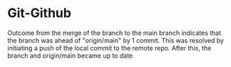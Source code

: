 # Git-Github
Outcome from the merge of the branch to the main branch indicates that the branch was ahead of "origin/main" by 1 commit.
This was resolved by initiating a push of the local commit to the remote repo. After this, the branch and origin/main became up to date.